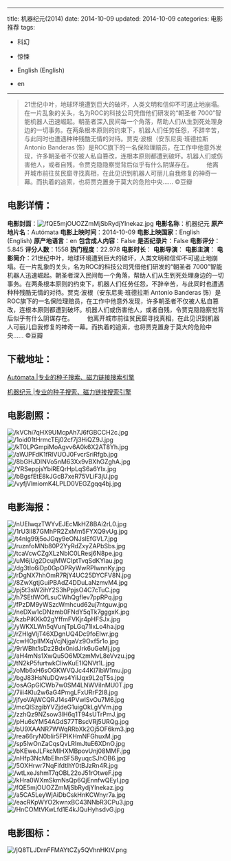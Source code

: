 
---
title: 机器纪元(2014)
date: 2014-10-09
updated: 2014-10-09
categories: 电影推荐
tags:
- 科幻
- 惊悚

- English (English)
- en
---


> 21世纪中叶，地球环境遭到巨大的破坏，人类文明和信仰不可遏止地崩塌。在一片乱象的关头，名为ROC的科技公司凭借他们研发的“朝圣者 7000”智能机器人迅速崛起。朝圣者深入民间每一个角落，帮助人们从生到死处理身边的一切事务。在两条根本原则的约束下，机器人们任劳任怨，不辞辛苦，与此同时也遭遇种种残酷无情的对待。贾克·波根（安东尼奥·班德拉斯 Antonio Banderas 饰）是ROC旗下的一名保险理赔员，在工作中他意外发现，许多朝圣者不仅被人私自篡改，连根本原则都遭到破坏。机器人们或伤害他人，或者自残，令贾克隐隐察觉背后似乎有什么阴谋存在。 　　他离开城市前往贫民窟寻找真相，在此见识到机器人可丽儿自我修复的神奇一幕。而执着的追索，也将贾克置身于莫大的危险中央…… ©豆瓣

## **电影详情**：

**电影封面**：<img src="https://image.tmdb.org/t/p/w200/fQE5mjOUOZZmMjSbRydjYInekaz.jpg" alt="/fQE5mjOUOZZmMjSbRydjYInekaz.jpg" title="/fQE5mjOUOZZmMjSbRydjYInekaz.jpg">
**电影名称**：机器纪元
**原产地片名**：Autómata
**电影上映时间**：2014-10-09
**电影上映国家**：English (English)
**原产地语言**：en
**包含成人内容**：False
**是否纪录片**：False
**电影评分**：5.845
**评分人数**：1558
**热门程度**：22.978
**电影时长**：
**电影导演**：
**电影主演**：
**电影简介**：21世纪中叶，地球环境遭到巨大的破坏，人类文明和信仰不可遏止地崩塌。在一片乱象的关头，名为ROC的科技公司凭借他们研发的“朝圣者 7000”智能机器人迅速崛起。朝圣者深入民间每一个角落，帮助人们从生到死处理身边的一切事务。在两条根本原则的约束下，机器人们任劳任怨，不辞辛苦，与此同时也遭遇种种残酷无情的对待。贾克·波根（安东尼奥·班德拉斯 Antonio Banderas 饰）是ROC旗下的一名保险理赔员，在工作中他意外发现，许多朝圣者不仅被人私自篡改，连根本原则都遭到破坏。机器人们或伤害他人，或者自残，令贾克隐隐察觉背后似乎有什么阴谋存在。 　　他离开城市前往贫民窟寻找真相，在此见识到机器人可丽儿自我修复的神奇一幕。而执着的追索，也将贾克置身于莫大的危险中央…… ©豆瓣

## **下载地址**：
[Autómata |专业的种子搜索、磁力链接搜索引擎](https://movie.amd794.com:2083/?search=Aut%C3%B3mata&ordering=&mode=match_phrase&page_size=10&page=1)

[机器纪元 |专业的种子搜索、磁力链接搜索引擎](https://movie.amd794.com:2083/?search=%E6%9C%BA%E5%99%A8%E7%BA%AA%E5%85%83&ordering=&mode=match_phrase&page_size=10&page=1)
 

## **电影剧照**：
<img src="https://image.tmdb.org/t/p/original/kVChi7qHX9UMcpAh7J6fGBCCH2c.jpg" alt="/kVChi7qHX9UMcpAh7J6fGBCCH2c.jpg" title="/kVChi7qHX9UMcpAh7J6fGBCCH2c.jpg"><img src="https://image.tmdb.org/t/p/original/1oid01tHrmcTEj02cf7j3HiQZ9J.jpg" alt="/1oid01tHrmcTEj02cf7j3HiQZ9J.jpg" title="/1oid01tHrmcTEj02cf7j3HiQZ9J.jpg"><img src="https://image.tmdb.org/t/p/original/kT0LPGmpiMoAgvv6A0k6X2AT8Yh.jpg" alt="/kT0LPGmpiMoAgvv6A0k6X2AT8Yh.jpg" title="/kT0LPGmpiMoAgvv6A0k6X2AT8Yh.jpg"><img src="https://image.tmdb.org/t/p/original/aWJPFdK1fRlVUOJ0FvcrSriRfgb.jpg" alt="/aWJPFdK1fRlVUOJ0FvcrSriRfgb.jpg" title="/aWJPFdK1fRlVUOJ0FvcrSriRfgb.jpg"><img src="https://image.tmdb.org/t/p/original/8bGHJDINVo5nM63Xx9vBXhGZghA.jpg" alt="/8bGHJDINVo5nM63Xx9vBXhGZghA.jpg" title="/8bGHJDINVo5nM63Xx9vBXhGZghA.jpg"><img src="https://image.tmdb.org/t/p/original/YRSeppjsYbiREQrHpLqS6a6YIx.jpg" alt="/YRSeppjsYbiREQrHpLqS6a6YIx.jpg" title="/YRSeppjsYbiREQrHpLqS6a6YIx.jpg"><img src="https://image.tmdb.org/t/p/original/bBgsfEtE8kJGcB7xeR75VLiF3jU.jpg" alt="/bBgsfEtE8kJGcB7xeR75VLiF3jU.jpg" title="/bBgsfEtE8kJGcB7xeR75VLiF3jU.jpg"><img src="https://image.tmdb.org/t/p/original/vyfjVlmiomK4LPLD0VEGZgqq4bj.jpg" alt="/vyfjVlmiomK4LPLD0VEGZgqq4bj.jpg" title="/vyfjVlmiomK4LPLD0VEGZgqq4bj.jpg">

## **电影海报**：
<img src="https://image.tmdb.org/t/p/original/nUEIwqzTWYvEJEcMkHZ8BAi2rL0.jpg" alt="/nUEIwqzTWYvEJEcMkHZ8BAi2rL0.jpg" title="/nUEIwqzTWYvEJEcMkHZ8BAi2rL0.jpg"><img src="https://image.tmdb.org/t/p/original/1rU3II87GMhPR2ZxMm5FYXQ9vUg.jpg" alt="/1rU3II87GMhPR2ZxMm5FYXQ9vUg.jpg" title="/1rU3II87GMhPR2ZxMm5FYXQ9vUg.jpg"><img src="https://image.tmdb.org/t/p/original/t4nlg99j5oJGqy9eONJslEfGVL7.jpg" alt="/t4nlg99j5oJGqy9eONJslEfGVL7.jpg" title="/t4nlg99j5oJGqy9eONJslEfGVL7.jpg"><img src="https://image.tmdb.org/t/p/original/ruznfoMNb80P2YyRdZxyZAPbSbs.jpg" alt="/ruznfoMNb80P2YyRdZxyZAPbSbs.jpg" title="/ruznfoMNb80P2YyRdZxyZAPbSbs.jpg"><img src="https://image.tmdb.org/t/p/original/tcaVcwCZgXLzNblC0LResj6N8pe.jpg" alt="/tcaVcwCZgXLzNblC0LResj6N8pe.jpg" title="/tcaVcwCZgXLzNblC0LResj6N8pe.jpg"><img src="https://image.tmdb.org/t/p/original/uM6jUg2DcujMWCIptTvqSdKYlau.jpg" alt="/uM6jUg2DcujMWCIptTvqSdKYlau.jpg" title="/uM6jUg2DcujMWCIptTvqSdKYlau.jpg"><img src="https://image.tmdb.org/t/p/original/dg3tIo6iDp0GpOPRyWwRPIwnnKy.jpg" alt="/dg3tIo6iDp0GpOPRyWwRPIwnnKy.jpg" title="/dg3tIo6iDp0GpOPRyWwRPIwnnKy.jpg"><img src="https://image.tmdb.org/t/p/original/rDgNX7hhOmR7RjY4UC25DYCFV8N.jpg" alt="/rDgNX7hhOmR7RjY4UC25DYCFV8N.jpg" title="/rDgNX7hhOmR7RjY4UC25DYCFV8N.jpg"><img src="https://image.tmdb.org/t/p/original/8ZwXgtjGuiPBAdZ4DDuLaNzmvM4.jpg" alt="/8ZwXgtjGuiPBAdZ4DDuLaNzmvM4.jpg" title="/8ZwXgtjGuiPBAdZ4DDuLaNzmvM4.jpg"><img src="https://image.tmdb.org/t/p/original/pj5t3sW2ihY2S3hPpjsO4C7cTuC.jpg" alt="/pj5t3sW2ihY2S3hPpjsO4C7cTuC.jpg" title="/pj5t3sW2ihY2S3hPpjsO4C7cTuC.jpg"><img src="https://image.tmdb.org/t/p/original/h7SEtIWOfLsuCWhQgflev7ppRPq.jpg" alt="/h7SEtIWOfLsuCWhQgflev7ppRPq.jpg" title="/h7SEtIWOfLsuCWhQgflev7ppRPq.jpg"><img src="https://image.tmdb.org/t/p/original/fPzDM9yWSzcWmhcud62uj7ntguw.jpg" alt="/fPzDM9yWSzcWmhcud62uj7ntguw.jpg" title="/fPzDM9yWSzcWmhcud62uj7ntguw.jpg"><img src="https://image.tmdb.org/t/p/original/neDXw1cDNzmb0FNdY5qTk7gggxK.jpg" alt="/neDXw1cDNzmb0FNdY5qTk7gggxK.jpg" title="/neDXw1cDNzmb0FNdY5qTk7gggxK.jpg"><img src="https://image.tmdb.org/t/p/original/kzbPiKKk02gYffmFVKjr4pHFSJx.jpg" alt="/kzbPiKKk02gYffmFVKjr4pHFSJx.jpg" title="/kzbPiKKk02gYffmFVKjr4pHFSJx.jpg"><img src="https://image.tmdb.org/t/p/original/yWKXLWn5qVunjTpLGq71IxLo4ha.jpg" alt="/yWKXLWn5qVunjTpLGq71IxLo4ha.jpg" title="/yWKXLWn5qVunjTpLGq71IxLo4ha.jpg"><img src="https://image.tmdb.org/t/p/original/rZHlgVljT46XDgnUQ4Dc9foEIwr.jpg" alt="/rZHlgVljT46XDgnUQ4Dc9foEIwr.jpg" title="/rZHlgVljT46XDgnUQ4Dc9foEIwr.jpg"><img src="https://image.tmdb.org/t/p/original/cwHOpllMXqVcjNjgaVz9Oxf5r1o.jpg" alt="/cwHOpllMXqVcjNjgaVz9Oxf5r1o.jpg" title="/cwHOpllMXqVcjNjgaVz9Oxf5r1o.jpg"><img src="https://image.tmdb.org/t/p/original/9rWBht1sDz2Bdx0nidJrk6uGeMj.jpg" alt="/9rWBht1sDz2Bdx0nidJrk6uGeMj.jpg" title="/9rWBht1sDz2Bdx0nidJrk6uGeMj.jpg"><img src="https://image.tmdb.org/t/p/original/aH4mNs1XwQu5O6MXzmMvL8eVvzu.jpg" alt="/aH4mNs1XwQu5O6MXzmMvL8eVvzu.jpg" title="/aH4mNs1XwQu5O6MXzmMvL8eVvzu.jpg"><img src="https://image.tmdb.org/t/p/original/tN2kP5furtwkCIiwKuE1IQNVt1L.jpg" alt="/tN2kP5furtwkCIiwKuE1IQNVt1L.jpg" title="/tN2kP5furtwkCIiwKuE1IQNVt1L.jpg"><img src="https://image.tmdb.org/t/p/original/oMb6xH6sOGKWVQJc44Kl7ibW1mu.jpg" alt="/oMb6xH6sOGKWVQJc44Kl7ibW1mu.jpg" title="/oMb6xH6sOGKWVQJc44Kl7ibW1mu.jpg"><img src="https://image.tmdb.org/t/p/original/bgJ83HsNuDQws4YiIJqx9L2qT5s.jpg" alt="/bgJ83HsNuDQws4YiIJqx9L2qT5s.jpg" title="/bgJ83HsNuDQws4YiIJqx9L2qT5s.jpg"><img src="https://image.tmdb.org/t/p/original/osAGpGlCWb7w0SM4LNWViInMU0T.jpg" alt="/osAGpGlCWb7w0SM4LNWViInMU0T.jpg" title="/osAGpGlCWb7w0SM4LNWViInMU0T.jpg"><img src="https://image.tmdb.org/t/p/original/7iii4Klu2w6aG4PmgLFxURrF2I8.jpg" alt="/7iii4Klu2w6aG4PmgLFxURrF2I8.jpg" title="/7iii4Klu2w6aG4PmgLFxURrF2I8.jpg"><img src="https://image.tmdb.org/t/p/original/jfyoVAjWCQRJ14s4PVwlSvOu7M6.jpg" alt="/jfyoVAjWCQRJ14s4PVwlSvOu7M6.jpg" title="/jfyoVAjWCQRJ14s4PVwlSvOu7M6.jpg"><img src="https://image.tmdb.org/t/p/original/mcQlSzgibYVZjdeG1uigOkLgVVm.jpg" alt="/mcQlSzgibYVZjdeG1uigOkLgVVm.jpg" title="/mcQlSzgibYVZjdeG1uigOkLgVVm.jpg"><img src="https://image.tmdb.org/t/p/original/zzhQz9NZsow3lH6q1T94sUTrPmJ.jpg" alt="/zzhQz9NZsow3lH6q1T94sUTrPmJ.jpg" title="/zzhQz9NZsow3lH6q1T94sUTrPmJ.jpg"><img src="https://image.tmdb.org/t/p/original/pHu6sYM54AGdS77TBscVRj5URQg.jpg" alt="/pHu6sYM54AGdS77TBscVRj5URQg.jpg" title="/pHu6sYM54AGdS77TBscVRj5URQg.jpg"><img src="https://image.tmdb.org/t/p/original/bU9XAANR7WWqRRbXk2Oj5OF6km3.jpg" alt="/bU9XAANR7WWqRRbXk2Oj5OF6km3.jpg" title="/bU9XAANR7WWqRRbXk2Oj5OF6km3.jpg"><img src="https://image.tmdb.org/t/p/original/rea66ryN0blir5FPIKHmNFGhuxM.jpg" alt="/rea66ryN0blir5FPIKHmNFGhuxM.jpg" title="/rea66ryN0blir5FPIKHmNFGhuxM.jpg"><img src="https://image.tmdb.org/t/p/original/sp5lwOnZaCqsQvLRImJtuE6XDnO.jpg" alt="/sp5lwOnZaCqsQvLRImJtuE6XDnO.jpg" title="/sp5lwOnZaCqsQvLRImJtuE6XDnO.jpg"><img src="https://image.tmdb.org/t/p/original/bKEweJLFkcMIHXMBpovUnj08MMF.jpg" alt="/bKEweJLFkcMIHXMBpovUnj08MMF.jpg" title="/bKEweJLFkcMIHXMBpovUnj08MMF.jpg"><img src="https://image.tmdb.org/t/p/original/nHfp3NcMbEIhnSF58yuqcSJhOB6.jpg" alt="/nHfp3NcMbEIhnSF58yuqcSJhOB6.jpg" title="/nHfp3NcMbEIhnSF58yuqcSJhOB6.jpg"><img src="https://image.tmdb.org/t/p/original/5OXHrwr7NqFifdtlhY0tBJzRn4R.jpg" alt="/5OXHrwr7NqFifdtlhY0tBJzRn4R.jpg" title="/5OXHrwr7NqFifdtlhY0tBJzRn4R.jpg"><img src="https://image.tmdb.org/t/p/original/wtLxeJshmT7qOBL22oJ51rOtweF.jpg" alt="/wtLxeJshmT7qOBL22oJ51rOtweF.jpg" title="/wtLxeJshmT7qOBL22oJ51rOtweF.jpg"><img src="https://image.tmdb.org/t/p/original/kHra0WXmSkmNsQp6QjEnnfwQEyI.jpg" alt="/kHra0WXmSkmNsQp6QjEnnfwQEyI.jpg" title="/kHra0WXmSkmNsQp6QjEnnfwQEyI.jpg"><img src="https://image.tmdb.org/t/p/original/fQE5mjOUOZZmMjSbRydjYInekaz.jpg" alt="/fQE5mjOUOZZmMjSbRydjYInekaz.jpg" title="/fQE5mjOUOZZmMjSbRydjYInekaz.jpg"><img src="https://image.tmdb.org/t/p/original/a5CA5LeyWjAiDbCskHnKCWnyr7a.jpg" alt="/a5CA5LeyWjAiDbCskHnKCWnyr7a.jpg" title="/a5CA5LeyWjAiDbCskHnKCWnyr7a.jpg"><img src="https://image.tmdb.org/t/p/original/eacRKpWYO2kwnxBC43NNbR3CPu3.jpg" alt="/eacRKpWYO2kwnxBC43NNbR3CPu3.jpg" title="/eacRKpWYO2kwnxBC43NNbR3CPu3.jpg"><img src="https://image.tmdb.org/t/p/original/HnCOMtVKwLfd1E4kJQuHyhsdvG.jpg" alt="/HnCOMtVKwLfd1E4kJQuHyhsdvG.jpg" title="/HnCOMtVKwLfd1E4kJQuHyhsdvG.jpg">

## **电影图标**：
<img src="https://image.tmdb.org/t/p/original/jQ8TLJDrnFFMAYtCZy5QVhnHKtV.png" alt="/jQ8TLJDrnFFMAYtCZy5QVhnHKtV.png" title="/jQ8TLJDrnFFMAYtCZy5QVhnHKtV.png">
